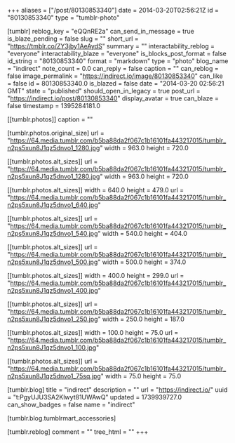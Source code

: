 +++
aliases = ["/post/80130853340"]
date = 2014-03-20T02:56:21Z
id = "80130853340"
type = "tumblr-photo"

[tumblr]
reblog_key = "eQQnRE2a"
can_send_in_message = true
is_blaze_pending = false
slug = ""
short_url = "https://tmblr.co/ZY3jby1AeAydS"
summary = ""
interactability_reblog = "everyone"
interactability_blaze = "everyone"
is_blocks_post_format = false
id_string = "80130853340"
format = "markdown"
type = "photo"
blog_name = "indirect"
note_count = 0.0
can_reply = false
caption = ""
can_reblog = false
image_permalink = "https://indirect.io/image/80130853340"
can_like = false
id = 80130853340.0
is_blazed = false
date = "2014-03-20 02:56:21 GMT"
state = "published"
should_open_in_legacy = true
post_url = "https://indirect.io/post/80130853340"
display_avatar = true
can_blaze = false
timestamp = 1395284181.0

[[tumblr.photos]]
caption = ""

[tumblr.photos.original_size]
url = "https://64.media.tumblr.com/b5ba88da2f067c1b16101fa443217015/tumblr_n2ps5xun8J1qz5dnvo1_1280.jpg"
width = 963.0
height = 720.0

[[tumblr.photos.alt_sizes]]
url = "https://64.media.tumblr.com/b5ba88da2f067c1b16101fa443217015/tumblr_n2ps5xun8J1qz5dnvo1_1280.jpg"
width = 963.0
height = 720.0

[[tumblr.photos.alt_sizes]]
width = 640.0
height = 479.0
url = "https://64.media.tumblr.com/b5ba88da2f067c1b16101fa443217015/tumblr_n2ps5xun8J1qz5dnvo1_640.jpg"

[[tumblr.photos.alt_sizes]]
url = "https://64.media.tumblr.com/b5ba88da2f067c1b16101fa443217015/tumblr_n2ps5xun8J1qz5dnvo1_540.jpg"
width = 540.0
height = 404.0

[[tumblr.photos.alt_sizes]]
url = "https://64.media.tumblr.com/b5ba88da2f067c1b16101fa443217015/tumblr_n2ps5xun8J1qz5dnvo1_500.jpg"
width = 500.0
height = 374.0

[[tumblr.photos.alt_sizes]]
width = 400.0
height = 299.0
url = "https://64.media.tumblr.com/b5ba88da2f067c1b16101fa443217015/tumblr_n2ps5xun8J1qz5dnvo1_400.jpg"

[[tumblr.photos.alt_sizes]]
url = "https://64.media.tumblr.com/b5ba88da2f067c1b16101fa443217015/tumblr_n2ps5xun8J1qz5dnvo1_250.jpg"
width = 250.0
height = 187.0

[[tumblr.photos.alt_sizes]]
width = 100.0
height = 75.0
url = "https://64.media.tumblr.com/b5ba88da2f067c1b16101fa443217015/tumblr_n2ps5xun8J1qz5dnvo1_100.jpg"

[[tumblr.photos.alt_sizes]]
url = "https://64.media.tumblr.com/b5ba88da2f067c1b16101fa443217015/tumblr_n2ps5xun8J1qz5dnvo1_75sq.jpg"
width = 75.0
height = 75.0

[tumblr.blog]
title = "indirect"
description = ""
url = "https://indirect.io/"
uuid = "t:PgyUJU3SA2Klwyt81UWAwQ"
updated = 1739939727.0
can_show_badges = false
name = "indirect"

[tumblr.blog.tumblrmart_accessories]

[tumblr.reblog]
comment = ""
tree_html = ""
+++
